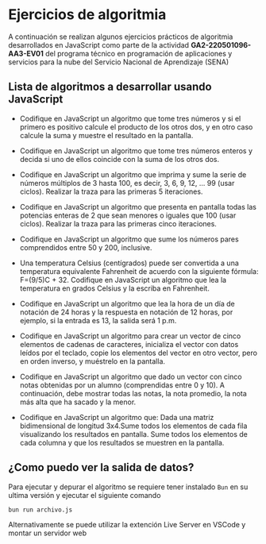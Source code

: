 # Ejercicios de algoritmia 

A continuación se realizan algunos ejercicios prácticos de algoritmia desarrollados en JavaScript como parte de la actividad **GA2-220501096-AA3-EV01** del programa técnico en programación de aplicaciones y servicios para la nube del Servicio Nacional de Aprendizaje (SENA)

## Lista de algoritmos a desarrollar usando JavaScript

- Codifique en JavaScript un algoritmo que tome tres números y si el primero es positivo calcule el producto de los otros dos, y en otro caso calcule la suma y muestre el resultado en la pantalla.

- Codifique en JavaScript un algoritmo que tome tres números enteros y decida si uno de ellos coincide con la suma de los otros dos.

- Codifique en JavaScript un algoritmo que imprima y sume la serie de números múltiplos de 3 hasta 100, es decir, 3, 6, 9, 12, ... 99 (usar ciclos).  Realizar la traza para las primeras 5 iteraciones.

- Codifique en JavaScript un algoritmo que presenta en pantalla todas las potencias enteras de 2 que sean menores o iguales que 100 (usar ciclos). Realizar la traza para las primeras cinco iteraciones. 

- Codifique en JavaScript un algoritmo que sume los números pares comprendidos entre 50 y 200, inclusive.

- Una temperatura Celsius (centígrados) puede ser convertida a una temperatura equivalente Fahrenheit de acuerdo con la siguiente fórmula: F=(9/5)C + 32. Codifique en JavaScript un algoritmo que lea la temperatura en grados Celsius y la escriba en Fahrenheit.

- Codifique en JavaScript un algoritmo que lea la hora de un día de notación de 24 horas y la respuesta en notación de 12 horas, por ejemplo, si la entrada es 13, la salida será 1 p.m. 

- Codifique en JavaScript un algoritmo para crear un vector de cinco elementos de cadenas de caracteres, inicializa el vector con datos leídos por el teclado, copie los elementos del vector en otro vector, pero en orden inverso, y muéstrelo en la pantalla.

- Codifique en JavaScript un algoritmo que dado un vector con cinco notas obtenidas por un alumno (comprendidas entre 0 y 10). A continuación, debe mostrar todas las notas, la nota promedio, la nota más alta que ha sacado y la menor.

- Codifique en JavaScript un algoritmo que: Dada una matriz bidimensional de longitud 3x4.Sume todos los elementos de cada fila visualizando los resultados en pantalla. Sume todos los elementos de cada columna y que los resultados se muestren en la pantalla. 

## ¿Como puedo ver la salida de datos? 

Para ejecutar y depurar el algoritmo se requiere tener instalado `Bun` en su ultima versión y ejecutar el siguiente comando 

```bash
bun run archivo.js
```

Alternativamente se puede utilizar la extención Live Server en VSCode y montar un servidor web


